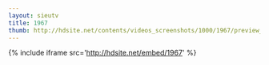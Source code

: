 ```yaml
---
layout: sieutv
title: 1967
thumb: http://hdsite.net/contents/videos_screenshots/1000/1967/preview_360p.mp4.jpg
---
```

{% include iframe src='http://hdsite.net/embed/1967' %}
 
